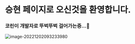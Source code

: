 # 승현 페이지로 오신것을 환영합니다.
###  코린이 개발자로 뚜벅뚜벅 걸어가는중...:baby:

![image-20221202093233980](C:\sung-hyun-github-blog\images\README\image-20221202093233980.png)
